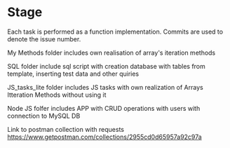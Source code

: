 # Stage
Each task is performed as a function implementation. Commits are used to denote the issue number.

My Methods folder includes own realisation of array's iteration methods

SQL folder include sql script with creation database with tables from template, inserting test data and other quiries

JS_tasks_lite folder includes JS tasks with own realization of Arrays Itteration Methods without using it

Node JS folfer includes APP with CRUD operations with users with connection to MySQL DB 

Link to postman collection with requests https://www.getpostman.com/collections/2955cd0d65957a92c97a

